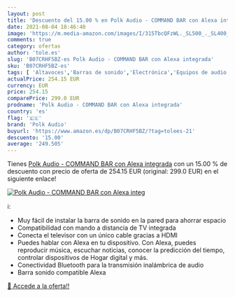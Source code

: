 ```yaml
---
layout: post
title: 'Descuento del 15.00 % en Polk Audio - COMMAND BAR con Alexa integ'
date: 2021-08-04 18:46:40
image: 'https://m.media-amazon.com/images/I/315TbcQFzWL._SL500_._SL400_.jpg'
comments: true
category: ofertas
author: 'tole.es'
slug: 'B07CRHF5BZ-es Polk Audio - COMMAND BAR con Alexa integrada'
sku: 'B07CRHF5BZ-es'
tags: [ 'Altavoces','Barras de sonido','Electrónica','Equipos de audio y Hi-Fi','alexa','polk audio', ]
actualPrice: 254.15 EUR
currency: EUR
price: 254.15
comparePrice: 299.0 EUR
prodname: 'Polk Audio - COMMAND BAR con Alexa integrada'
country: 'es'
flag: '🇪🇸'
brand: 'Polk Audio'
buyurl: 'https://www.amazon.es/dp/B07CRHF5BZ/?tag=tolees-21'
descuento: '15.00'
average: '249.505'
---
```


Tienes [Polk Audio - COMMAND BAR con Alexa integrada](https://www.amazon.es/dp/B07CRHF5BZ/?tag=tolees-21) con un 15.00 % de descuento con precio de oferta de 254.15 EUR (original: 299.0 EUR) en el siguiente enlace!

[![Polk Audio - COMMAND BAR con Alexa integ](https://m.media-amazon.com/images/I/315TbcQFzWL._SL500_._SL400_.jpg)](https://www.amazon.es/dp/B07CRHF5BZ/?tag=tolees-21)

ℹ️:

- Muy fácil de instalar la barra de sonido en la pared para ahorrar espacio
- Compatibilidad con mando a distancia de TV integrada
- Conecta el televisor con un único cable gracias a HDMI
- Puedes hablar con Alexa en tu dispositivo. Con Alexa, puedes reproducir música, escuchar noticias, conocer la predicción del tiempo, controlar dispositivos de Hogar digital y más.
- Conectividad Bluetooth para la transmisión inalámbrica de audio
- Barra sonido compatible Alexa

[🛒 Accede a la oferta!!](https://www.amazon.es/dp/B07CRHF5BZ/?tag=tolees-21)
